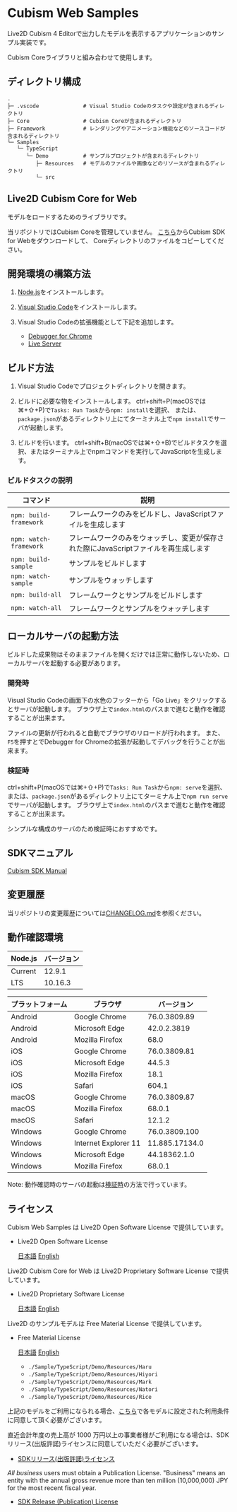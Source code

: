 # Cubism Web Samples

Live2D Cubism 4 Editorで出力したモデルを表示するアプリケーションのサンプル実装です。

Cubism Coreライブラリと組み合わせて使用します。


## ディレクトリ構成

```
.
├─ .vscode              # Visual Studio Codeのタスクや設定が含まれるディレクトリ
├─ Core                 # Cubism Coreが含まれるディレクトリ
├─ Framework            # レンダリングやアニメーション機能などのソースコードが含まれるディレクトリ
└─ Samples
   └─ TypeScript
      └─ Demo           # サンプルプロジェクトが含まれるディレクトリ
         ├─ Resources   # モデルのファイルや画像などのリソースが含まれるディレクトリ
         └─ src
```


## Live2D Cubism Core for Web

モデルをロードするためのライブラリです。

当リポジトリではCubism Coreを管理していません。
[こちら](https://www.live2d.com/download/cubism-sdk/download-web/)からCubism SDK for Webをダウンロードして、
Coreディレクトリのファイルをコピーしてください。


## 開発環境の構築方法

1. [Node.js](https://nodejs.org/)をインストールします。

1. [Visual Studio Code](https://code.visualstudio.com/)をインストールします。

1. Visual Studio Codeの拡張機能として下記を追加します。
   - [Debugger for Chrome](https://marketplace.visualstudio.com/items?itemName=msjsdiag.debugger-for-chrome)
   - [Live Server](https://marketplace.visualstudio.com/items?itemName=ritwickdey.LiveServer)


## ビルド方法

1. Visual Studio Codeでプロジェクトディレクトリを開きます。

1. ビルドに必要な物をインストールします。
   ctrl+shift+P(macOSでは⌘+⇧+P)で`Tasks: Run Task`から`npm: install`を選択、
   または、`package.json`があるディレクトリ上にてターミナル上で`npm install`でサーバが起動します。

1. ビルドを行います。
   ctrl+shift+B(macOSでは⌘+⇧+B)でビルドタスクを選択、またはターミナル上でnpmコマンドを実行してJavaScriptを生成します。

### ビルドタスクの説明

| コマンド | 説明 |
| --- | --- |
| `npm: build-framework` | フレームワークのみをビルドし、JavaScriptファイルを生成します |
| `npm: watch-framework` | フレームワークのみをウォッチし、変更が保存された際にJavaScriptファイルを再生成します |
| `npm: build-sample` | サンプルをビルドします |
| `npm: watch-sample` | サンプルをウォッチします |
| `npm: build-all` | フレームワークとサンプルをビルドします |
| `npm: watch-all` | フレームワークとサンプルをウォッチします |


## ローカルサーバの起動方法

ビルドした成果物はそのままファイルを開くだけでは正常に動作しないため、ローカルサーバを起動する必要があります。

### 開発時

Visual Studio Codeの画面下の水色のフッターから「Go Live」をクリックするとサーバが起動します。
ブラウザ上で`index.html`のパスまで進むと動作を確認することが出来ます。

ファイルの更新が行われると自動でブラウザのリロードが行われます。
また、`F5`を押すとでDebugger for Chromeの拡張が起動してデバッグを行うことが出来ます。

### 検証時

ctrl+shift+P(macOSでは⌘+⇧+P)で`Tasks: Run Task`から`npm: serve`を選択、
または、`package.json`があるディレクトリ上にてターミナル上で`npm run serve`でサーバが起動します。
ブラウザ上で`index.html`のパスまで進むと動作を確認することが出来ます。

シンプルな構成のサーバのため検証時におすすめです。


## SDKマニュアル

[Cubism SDK Manual](https://docs.live2d.com/cubism-sdk-manual/top/)


## 変更履歴

当リポジトリの変更履歴については[CHANGELOG.md](/CHANGELOG.md)を参照ください。


## 動作確認環境

| Node.js | バージョン |
| --- | --- |
| Current | 12.9.1 |
| LTS | 10.16.3 |

| プラットフォーム | ブラウザ | バージョン |
| --- | --- | --- |
| Android | Google Chrome | 76.0.3809.89 |
| Android | Microsoft Edge | 42.0.2.3819 |
| Android | Mozilla Firefox | 68.0 |
| iOS | Google Chrome | 76.0.3809.81 |
| iOS | Microsoft Edge | 44.5.3 |
| iOS | Mozilla Firefox | 18.1 |
| iOS | Safari | 604.1 |
| macOS | Google Chrome | 76.0.3809.87 |
| macOS | Mozilla Firefox | 68.0.1 |
| macOS | Safari | 12.1.2 |
| Windows | Google Chrome | 76.0.3809.100 |
| Windows | Internet Explorer 11 | 11.885.17134.0 |
| Windows | Microsoft Edge | 44.18362.1.0 |
| Windows | Mozilla Firefox | 68.0.1 |

Note: 動作確認時のサーバの起動は[検証時](/README.md#検証時)の方法で行っています。


## ライセンス

Cubism Web Samples は Live2D Open Software License で提供しています。
- Live2D Open Software License

  [日本語](https://www.live2d.com/eula/live2d-open-software-license-agreement_jp.html)
  [English](https://www.live2d.com/eula/live2d-open-software-license-agreement_en.html)

Live2D Cubism Core for Web は Live2D Proprietary Software License で提供しています。
- Live2D Proprietary Software License

  [日本語](https://www.live2d.com/eula/live2d-proprietary-software-license-agreement_jp.html)
  [English](https://www.live2d.com/eula/live2d-proprietary-software-license-agreement_en.html)

Live2D のサンプルモデルは Free Material License で提供しています。
- Free Material License

  [日本語](https://www.live2d.com/eula/live2d-free-material-license-agreement_jp.html)
  [English](https://www.live2d.com/eula/live2d-free-material-license-agreement_en.html)
  - `./Sample/TypeScript/Demo/Resources/Haru`
  - `./Sample/TypeScript/Demo/Resources/Hiyori`
  - `./Sample/TypeScript/Demo/Resources/Mark`
  - `./Sample/TypeScript/Demo/Resources/Natori`
  - `./Sample/TypeScript/Demo/Resources/Rice`

上記のモデルをご利用になられる場合、[こちら](https://docs.live2d.com/cubism-editor-manual/sample-model/)で各モデルに設定された利用条件に同意して頂く必要がございます。

直近会計年度の売上高が 1000 万円以上の事業者様がご利用になる場合は、SDKリリース(出版許諾)ライセンスに同意していただく必要がございます。
- [SDKリリース(出版許諾)ライセンス](https://www.live2d.com/ja/products/releaselicense)

*All business* users must obtain a Publication License. "Business" means an entity with the annual gross revenue more than ten million (10,000,000) JPY for the most recent fiscal year.
- [SDK Release (Publication) License](https://www.live2d.com/en/products/releaselicense)
